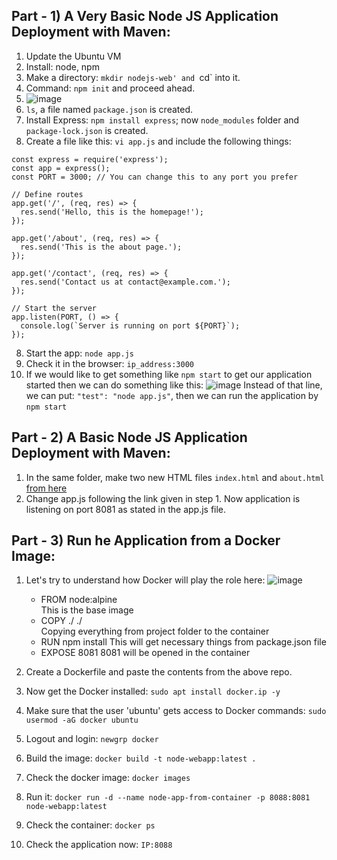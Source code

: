 ## Part - 1) A Very Basic Node JS Application Deployment with Maven:
1) Update the Ubuntu VM
2) Install: node, npm
3) Make a directory: `mkdir nodejs-web' and `cd` into it.
4) Command: `npm init` and proceed ahead.
5) ![image](https://github.com/iemad/Learning-DevOps-2023/assets/17620076/2b065dfd-61ed-4602-86da-bacbf149e003)
6) `ls`, a file named `package.json` is created.
7) Install Express: `npm install express`; now `node_modules` folder and `package-lock.json` is created.
8) Create a file like this: `vi app.js` and include the following things:
```// app.js
const express = require('express');
const app = express();
const PORT = 3000; // You can change this to any port you prefer

// Define routes
app.get('/', (req, res) => {
  res.send('Hello, this is the homepage!');
});

app.get('/about', (req, res) => {
  res.send('This is the about page.');
});

app.get('/contact', (req, res) => {
  res.send('Contact us at contact@example.com.');
});

// Start the server
app.listen(PORT, () => {
  console.log(`Server is running on port ${PORT}`);
});
```
8) Start the app: `node app.js`
9) Check it in the browser: `ip_address:3000`
10) If we would like to get something like `npm start` to get our application started then we can do something like this:
    ![image](https://github.com/iemad/Learning-DevOps-2023/assets/17620076/738dbc93-31eb-4134-b6dc-3295b44d2d50)
    Instead of that line, we can put: `"test": "node app.js"`, then we can run the application by `npm start`


## Part - 2) A Basic Node JS Application Deployment with Maven:
1) In the same folder, make two new HTML files `index.html` and `about.html` [from here](https://github.com/iemad/Basic_NodeJS_WebApp_Public)
2) Change app.js following the link given in step 1. Now application is listening on port 8081 as stated in the app.js file.


## Part - 3) Run he Application from a Docker Image:
1) Let's try to understand how Docker will play the role here:
   ![image](https://github.com/iemad/Learning-DevOps-2023/assets/17620076/9c89388e-e25f-4536-a0c9-dd322e58e090)

   - FROM node:alpine </br>
     This is the base image
   - COPY ./ ./ </br>
     Copying everything from project folder to the container
   - RUN npm install
     This will get necessary things from package.json file
   - EXPOSE 8081
     8081 will be opened in the container

2) Create a Dockerfile and paste the contents from the above repo.
3) Now get the Docker installed: `sudo apt install docker.ip -y`
4) Make sure that the user 'ubuntu' gets access to Docker commands: `sudo usermod -aG docker ubuntu`
5) Logout and login: `newgrp docker`
6) Build the image: `docker build -t node-webapp:latest .`
7) Check the docker image: `docker images`
8) Run it: `docker run -d --name node-app-from-container -p 8088:8081 node-webapp:latest`
9) Check the container: `docker ps`
10) Check the application now: `IP:8088`
  




























